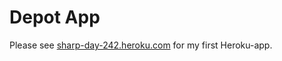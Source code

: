 # Depot App
Please see [sharp-day-242.heroku.com](http://sharp-day-242.heroku.com/) for my first Heroku-app.